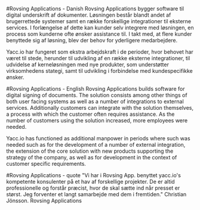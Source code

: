 #Rovsing Applications - Danish
Rovsing Applications bygger software til digital underskrift af dokumenter.
Løsningen består blandt andet af brugerrettede systemer samt en række
forskellige integrationer til eksterne services. I forlængelse af dette kan
kunder selv integrere med løsningen, en process som kunderne ofte ønsker
assistance til. I takt med, at flere kunder benyttede sig af løsning, blev
der behov for yderligere medarbejdere.

Yacc.io har fungeret som ekstra arbejdskraft i de perioder, hvor behovet har
været til stede, herunder til udvikling af en række eksterne integrationer, til
udvidelse af kerneløsningen med nye produkter, som understøtter virksomhedens
stategi, samt til udvikling i forbindelse med kundespecifikke ønsker.

#Rovsing Applications - English
Rovsing Applications builds software for digital signing of documents. The
solution consists among other things of both user facing systems as well as
a number of integrations to external services. Additionally customers can
integrate with the solution themselves, a process with which the customer often
requires assistance. As the number of customers using the solution increased,
more employees were needed.

Yacc.io has functioned as additional manpower in periods where such was needed
such as for the development of a number of external integration, the extension
of the core solution with new products supporting the strategy of the company,
as well as for development in the context of customer specific requirements.

#Rovsing Applications - quote
"Vi har i Rovsing App. benyttet yacc.io's kompetente konsulenter på et hav af forskellige projekter. De er altid professionelle og forstår præcist, hvor de skal sætte ind når presset er størst. Jeg forventer et langt samarbejde med dem i fremtiden."
Christian Jönsson. Rovsing Applications
